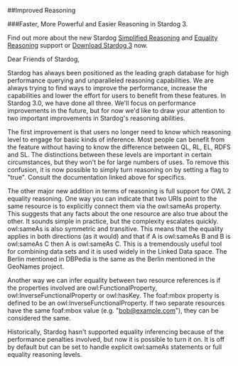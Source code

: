 ##Improved Reasoning

###Faster, More Powerful and Easier Reasoning in Stardog 3.

Find out more about the new Stardog [Simplified Reasoning](<http://docs.stardog.com/#_reasoning_levels>) and [Equality Reasoning](<http://docs.stardog.com/#_same_as_reasoning>) support or [Download Stardog 3](<http://stardog.com/?utm_source=Friends+of+Stardog&utm_campaign=ba51f6c7d5-FOS+%232&utm_medium=email&utm_term=0_7d534f48d0-ba51f6c7d5-#download>) now.

Dear Friends of Stardog,

Stardog has always been positioned as the leading graph database for high performance querying and unparalleled reasoning capabilities. We are always trying to find ways to improve the performance, increase the capabilities and lower the effort for users to benefit from these features. In Stardog 3.0, we have done all three. We'll focus on performance improvements in the future, but for now we'd like to draw your attention to two important improvements in Stardog's reasoning abilities.

The first improvement is that users no longer need to know which reasoning level to engage for basic kinds of inference. Most people can benefit from the feature without having to know the difference between QL, RL, EL, RDFS and SL. The distinctions between these levels are important in certain circumstances, but they won't be for large numbers of uses. To remove this confusion, it is now possible to simply turn reasoning on by setting a flag to "true". Consult the documentation linked above for specifics.

The other major new addition in terms of reasoning is full support for OWL 2 equality reasoning. One way you can indicate that two URIs point to the same resource is to explicitly connect them via the owl:sameAs property. This suggests that any facts about the one resource are also true about the other. It sounds simple in practice, but the complexity escalates quickly. owl:sameAs is also symmetric and transitive. This means that the equality applies in both directions (as it would) and that if A is owl:sameAs B and B is owl:sameAs C then A is owl:sameAs C. This is a tremendously useful tool for combining data sets and it is used widely in the Linked Data space. The Berlin mentioned in DBPedia is the same as the Berlin mentioned in the GeoNames project.

Another way we can infer equality between two resource references is if the properties involved are owl:FunctionalProperty, owl:InverseFunctionalProperty or owl:hasKey. The foaf:mbox property is defined to be an owl:InverseFunctionalProperty. If two separate resources have the same foaf:mbox value (e.g. "bob@example.com"), they can be considered the same.

Historically, Stardog hasn't supported equality inferencing because of the performance penalties involved, but now it is possible to turn it on. It is off by default but can be set to handle explicit owl:sameAs statements or full equality reasoning levels.
